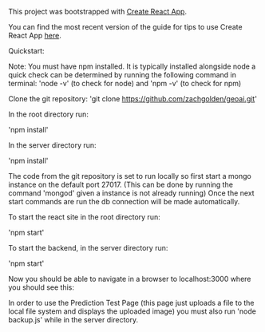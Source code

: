This project was bootstrapped with [Create React App](https://github.com/facebookincubator/create-react-app).

You can find the most recent version of the guide for tips to use Create React App [here](https://github.com/facebookincubator/create-react-app/blob/master/packages/react-scripts/template/README.md).

Quickstart:

Note: You must have npm installed.
It is typically installed alongside node a quick check can be determined by running the following command in terminal: 'node -v' (to check for node) and
'npm -v' (to check for npm)

Clone the git repository:
'git clone https://github.com/zachgolden/geoai.git'

In the root directory run:

'npm install'

In the server directory run:

'npm install'

The code from the git repository is set to run locally so first start a mongo instance on the default port 27017.
(This can be done by running the command 'mongod' given a instance is not already running)
Once the next start commands are run the db connection will be made automatically.

To start the react site in the root directory run:

'npm start'

To start the backend, in the server directory run:

'npm start'

Now you should be able to navigate in a browser to localhost:3000 where you should see this:

In order to use the Prediction Test Page
(this page just uploads a file to the local file system and displays the uploaded image)
you must also run 'node backup.js' while in the server directory.
